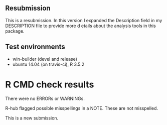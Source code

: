 ## Resubmission
This is a resubmission. In this version I expanded the Description field in my DESCRIPTION file to provide more d etails about the analysis tools in this package. 

## Test environments
* win-builder (devel and release)
* ubuntu 14.04 (on travis-ci), R 3.5.2

# R CMD check results
There were no ERRORs or WARNINGs.

R-hub flagged possible misspellings in a NOTE. These are not misspelled.

This is a new submission.

